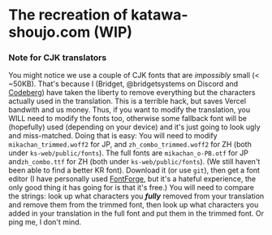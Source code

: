 # The recreation of katawa-shoujo.com (WIP)

### Note for CJK translators

You might notice we use a couple of CJK fonts that are *impossibly* small (< ~50KB). That's because I (Bridget, @bridgetsystems on Discord and [Codeberg](https://codeberg.org/bridgetsystems)) have taken the liberty to remove everything but the characters actually used in the translation. This is a terrible hack, but saves Vercel bandwith and us money. 
Thus, if you want to modify the translation, you WILL need to modify the fonts too, otherwise some fallback font will be (hopefully) used (depending on your device) and it's just going to look ugly and miss-matched. Doing that is easy: You will need to modify `mikachan_trimmed.woff2` for JP, and `zh_combo_trimmed.woff2` for ZH (both under `ks-web/public/fonts`). The full fonts are `mikachan_o-PB.otf` for JP and`zh_combo.ttf` for ZH (both under `ks-web/public/fonts`). (We still haven't been able to find a better KR font). Download it (or use `git`), then get a font editor (I have personally used [FontForge](https://fontforge.org/en-US/), but it's a hateful experience, the only good thing it has going for is that it's free.) You will need to compare the strings: look up what characters you ***fully*** removed from your translation and remove them from the trimmed font, then look up what characters you added in your translation in the full font and put them in the trimmed font. Or ping me, I don't mind.
